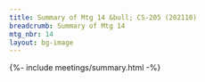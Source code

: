 ```yaml
---
title: Summary of Mtg 14 &bull; CS-205 (202110)
breadcrumb: Summary of Mtg 14
mtg_nbr: 14
layout: bg-image
---
```

 
{%- include meetings/summary.html -%}
